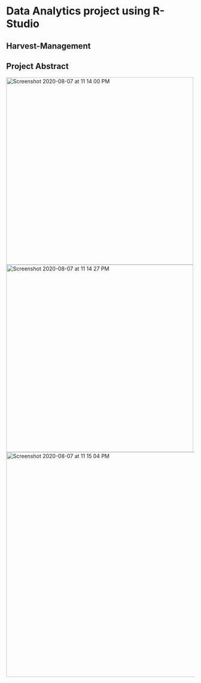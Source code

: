 # Data Analytics project using R-Studio

## Harvest-Management



## Project Abstract

<img width="500" alt="Screenshot 2020-08-07 at 11 14 00 PM" src="https://user-images.githubusercontent.com/54894091/89673414-efd40400-d903-11ea-8279-f9230a79f24f.png">

<img width="500" alt="Screenshot 2020-08-07 at 11 14 27 PM" src="https://user-images.githubusercontent.com/54894091/89673431-f6fb1200-d903-11ea-9b83-9bc2f51e74b6.png">

<img width="600" alt="Screenshot 2020-08-07 at 11 15 04 PM" src="https://user-images.githubusercontent.com/54894091/89673436-f8c4d580-d903-11ea-8613-2d3433068817.png">
